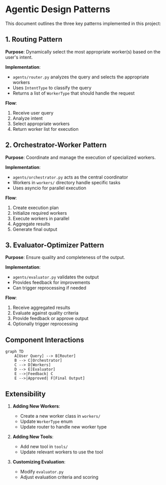 # Agentic Design Patterns

This document outlines the three key patterns implemented in this project:

## 1. Routing Pattern

**Purpose**: Dynamically select the most appropriate worker(s) based on the user's intent.

**Implementation**:
- `agents/router.py` analyzes the query and selects the appropriate workers
- Uses `IntentType` to classify the query
- Returns a list of `WorkerType` that should handle the request

**Flow**:
1. Receive user query
2. Analyze intent
3. Select appropriate workers
4. Return worker list for execution

## 2. Orchestrator-Worker Pattern

**Purpose**: Coordinate and manage the execution of specialized workers.

**Implementation**:
- `agents/orchestrator.py` acts as the central coordinator
- Workers in `workers/` directory handle specific tasks
- Uses asyncio for parallel execution

**Flow**:
1. Create execution plan
2. Initialize required workers
3. Execute workers in parallel
4. Aggregate results
5. Generate final output

## 3. Evaluator-Optimizer Pattern

**Purpose**: Ensure quality and completeness of the output.

**Implementation**:
- `agents/evaluator.py` validates the output
- Provides feedback for improvements
- Can trigger reprocessing if needed

**Flow**:
1. Receive aggregated results
2. Evaluate against quality criteria
3. Provide feedback or approve output
4. Optionally trigger reprocessing

## Component Interactions

```mermaid
graph TD
    A[User Query] --> B[Router]
    B --> C[Orchestrator]
    C --> D[Workers]
    D --> E[Evaluator]
    E -->|Feedback| C
    E -->|Approved| F[Final Output]
```

## Extensibility

1. **Adding New Workers**:
   - Create a new worker class in `workers/`
   - Update `WorkerType` enum
   - Update router to handle new worker type

2. **Adding New Tools**:
   - Add new tool in `tools/`
   - Update relevant workers to use the tool

3. **Customizing Evaluation**:
   - Modify `evaluator.py`
   - Adjust evaluation criteria and scoring
